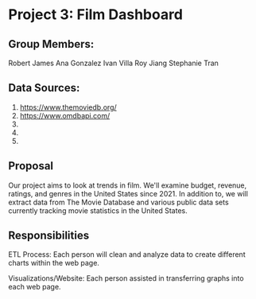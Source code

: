 # Project 3: Film Dashboard

## Group Members:
Robert James
Ana Gonzalez
Ivan Villa
Roy Jiang
Stephanie Tran

## Data Sources:
1) https://www.themoviedb.org/
2) https://www.omdbapi.com/
3) 
4)
5)

## Proposal
Our project aims to look at trends in film. We'll examine budget, revenue, ratings, and genres in the United States since 2021. In addition to, we will extract data from The Movie Database and various public data sets currently tracking movie statistics in the United States.

## Responsibilities
ETL Process: Each person will clean and analyze data to create different charts within the web page.

Visualizations/Website: Each person assisted in transferring graphs into each web page.


